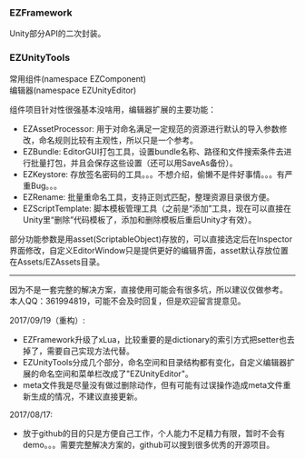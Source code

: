 ### EZFramework 

Unity部分API的二次封装。

### EZUnityTools

常用组件(namespace EZComponent)  
编辑器(namespace EZUnityEditor)  

组件项目针对性很强基本没啥用，编辑器扩展的主要功能：
- EZAssetProcessor: 用于对命名满足一定规范的资源进行默认的导入参数修改，命名规则比较有主观性，所以只是一个参考。
- EZBundle: EditorGUI打包工具，设置bundle名称、路径和文件搜索条件去进行批量打包，并且会保存这些设置（还可以用SaveAs备份）。
- EZKeystore: 存放签名密码的工具。。。不想介绍，偷懒不是件好事情。。。有严重Bug。。。
- EZRename: 批量重命名工具，支持正则式匹配，整理资源目录很方便。
- EZScriptTemplate: 脚本模板管理工具（之前是“添加”工具，现在可以直接在Unity里“删除”代码模板了，添加和删除模板后重启Unity才有效）。

部分功能参数是用asset(ScriptableObject)存放的，可以直接选定后在Inspector界面修改，自定义EditorWindow只是提供更好的编辑界面，asset默认存放位置在Assets/EZAssets目录。

-----

因为不是一套完整的解决方案，直接使用可能会有很多坑，所以建议仅做参考。
本人QQ：361994819，可能不会及时回复，但是欢迎留言提意见。

2017/09/19（重构）:
- EZFramework升级了xLua，比较重要的是dictionary的索引方式把setter也去掉了，需要自己实现方法代替。
- EZUnityTools分成几个部分，命名空间和目录结构都有变化，自定义编辑器扩展的命名空间和菜单栏改成了"EZUnityEditor"。
- meta文件我是尽量没有做过删除动作，但有可能有过误操作造成meta文件重新生成的情况，不建议直接更新。

2017/08/17:
- 放于github的目的只是方便自己工作，个人能力不足精力有限，暂时不会有demo。。。需要完整解决方案的，github可以搜到很多优秀的开源项目。